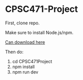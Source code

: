 # CPSC471-Project
First, clone repo.

Make sure to install Node.js/npm.

[Can download here](https://docs.npmjs.com/downloading-and-installing-node-js-and-npm)

Then do:
1. cd CPSC471Project
2. npm install
3. npm run dev
